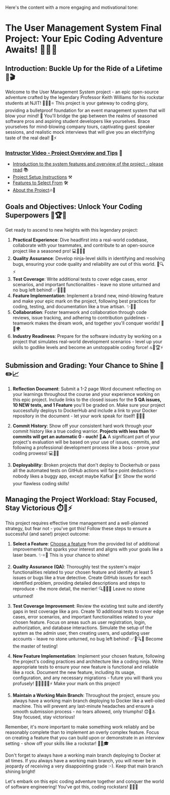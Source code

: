 Here's the content with a more engaging and motivational tone:

# The User Management System Final Project: Your Epic Coding Adventure Awaits! 🎉✨🔥

## Introduction: Buckle Up for the Ride of a Lifetime 🚀🎬

Welcome to the User Management System project - an epic open-source adventure crafted by the legendary Professor Keith Williams for his rockstar students at NJIT! 🏫👨‍🏫⭐ This project is your gateway to coding glory, providing a bulletproof foundation for an event management system that will blow your mind! 🤯 You'll bridge the gap between the realms of seasoned software pros and aspiring student developers like yourselves. Brace yourselves for mind-blowing company tours, captivating guest speaker sessions, and realistic mock interviews that will give you an electrifying taste of the real deal! 💼⚡

### [Instructor Video - Project Overview and Tips](https://youtu.be/gairLNAp6mA) 🎥

- [Introduction to the system features and overview of the project - please read](system_documentation.md) 📚
- [Project Setup Instructions](setup.md) ⚒️
- [Features to Select From](features.md) 🛠️
- [About the Project](about.md)🔥🌟

## Goals and Objectives: Unlock Your Coding Superpowers 🎯🏆🌟

Get ready to ascend to new heights with this legendary project:

1. **Practical Experience**: Dive headfirst into a real-world codebase, collaborate with your teammates, and contribute to an open-source project like a seasoned pro! 💻👩‍💻🔥
2. **Quality Assurance**: Develop ninja-level skills in identifying and resolving bugs, ensuring your code quality and reliability are out of this world. 🐞🔍⚡
3. **Test Coverage**: Write additional tests to cover edge cases, error scenarios, and important functionalities - leave no stone unturned and no bug left behind! ✅🧪🕵️‍♂️
4. **Feature Implementation**: Implement a brand new, mind-blowing feature and make your epic mark on the project, following best practices for coding, testing, and documentation like a true artisan. ✨🚀🎆
5. **Collaboration**: Foster teamwork and collaboration through code reviews, issue tracking, and adhering to contribution guidelines - teamwork makes the dream work, and together you'll conquer worlds! 🤝💪🌍
6. **Industry Readiness**: Prepare for the software industry by working on a project that simulates real-world development scenarios - level up your skills to godlike levels and become an unstoppable coding force! 🔝🚀🏆⚡

## Submission and Grading: Your Chance to Shine 📝✏️📈

1. **Reflection Document**: Submit a 1-2 page Word document reflecting on your learnings throughout the course and your experience working on this epic project. Include links to the closed issues for the **5 QA issues, 10 NEW tests, and 1 Feature** you'll be graded on. Make sure your project successfully deploys to DockerHub and include a link to your Docker repository in the document - let your work speak for itself! 📄🔗💥

2. **Commit History**: Show off your consistent hard work through your commit history like a true coding warrior. **Projects with less than 10 commits will get an automatic 0 - ouch!** 😬⚠️ A significant part of your project's evaluation will be based on your use of issues, commits, and following a professional development process like a boss - prove your coding prowess! 💻🔄🔥

3. **Deployability**: Broken projects that don't deploy to Dockerhub or pass all the automated tests on GitHub actions will face point deductions - nobody likes a buggy app, except maybe Kafka! 🐞☠️ Show the world your flawless coding skills!

## Managing the Project Workload: Stay Focused, Stay Victorious ⏱️🧠⚡

This project requires effective time management and a well-planned strategy, but fear not - you've got this! Follow these steps to ensure a successful (and sane!) project outcome:

1. **Select a Feature**: [Choose a feature](features.md) from the provided list of additional improvements that sparks your interest and aligns with your goals like a laser beam. ✨⭐🎯 This is your chance to shine!

2. **Quality Assurance (QA)**: Thoroughly test the system's major functionalities related to your chosen feature and identify at least 5 issues or bugs like a true detective. Create GitHub issues for each identified problem, providing detailed descriptions and steps to reproduce - the more detail, the merrier! 🔍🐞🕵️‍♀️ Leave no stone unturned!

3. **Test Coverage Improvement**: Review the existing test suite and identify gaps in test coverage like a pro. Create 10 additional tests to cover edge cases, error scenarios, and important functionalities related to your chosen feature. Focus on areas such as user registration, login, authorization, and database interactions. Simulate the setup of the system as the admin user, then creating users, and updating user accounts - leave no stone unturned, no bug left behind! ✅🧪🔍🔬 Become the master of testing!

4. **New Feature Implementation**: Implement your chosen feature, following the project's coding practices and architecture like a coding ninja. Write appropriate tests to ensure your new feature is functional and reliable like a rock. Document the new feature, including its usage, configuration, and any necessary migrations - future you will thank you profusely! 🚀✨📝👩‍💻⚡ Make your mark on this project!

5. **Maintain a Working Main Branch**: Throughout the project, ensure you always have a working main branch deploying to Docker like a well-oiled machine. This will prevent any last-minute headaches and ensure a smooth submission process - no tears allowed, only triumphs! 😊🚢⚓ Stay focused, stay victorious!

Remember, it's more important to make something work reliably and be reasonably complete than to implement an overly complex feature. Focus on creating a feature that you can build upon or demonstrate in an interview setting - show off your skills like a rockstar! 💪🚀🎓

Don't forget to always have a working main branch deploying to Docker at all times. If you always have a working main branch, you will never be in jeopardy of receiving a very disappointing grade :-). Keep that main branch shining bright!

Let's embark on this epic coding adventure together and conquer the world of software engineering! You've got this, coding rockstars! 🚀🌟✨
